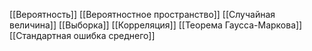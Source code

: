 [[Вероятность]]
[[Вероятностное пространство]]
[[Случайная величина]]
[[Выборка]]
[[Корреляция]]
[[Теорема Гаусса-Маркова]]
[[Стандартная ошибка среднего]]
